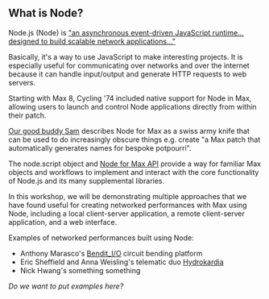 ## What is Node?

Node.js (Node) is ["an asynchronous event-driven JavaScript runtime... designed to build scalable network applications..."](https://nodejs.org/en/about/)

Basically, it's a way to use JavaScript to make interesting projects. It is especially useful for communicating over networks and over the internet because it can handle input/output and generate HTTP requests to web servers.

Starting with Max 8, Cycling '74 included native support for Node in Max, allowing users to launch and control Node applications directly from within their patch.

[Our good buddy Sam](https://youtu.be/RR5AlDgYI2s) describes Node for Max as a swiss army knife that can be used to do increasingly obscure things e.g. create "a Max patch that automatically generates names for bespoke potpourri".

The node.script object and [Node for Max API](https://docs.cycling74.com/nodeformax/api/) provide a way for familiar Max objects and workflows to implement and interact with the core functionality of Node.js and its many supplemental libraries.

In this workshop, we will be demonstrating multiple approaches that we have found useful for creating networked performances with Max using Node, including a local client-server application, a remote client-server application, and a web interface.

Examples of networked performances built using Node:
- Anthony Marasco's [Bendit_I/O](https://www.benditio.com) circuit bending platform
- Eric Sheffield and Anna Weisling's telematic duo [Hydrokardia](https://github.com/ersheff/interdependent-series/tree/master/Hydrokardia)
- Nick Hwang's something something

*Do we want to put examples here?*